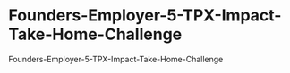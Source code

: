 # Founders-Employer-5-TPX-Impact-Take-Home-Challenge
Founders-Employer-5-TPX-Impact-Take-Home-Challenge
